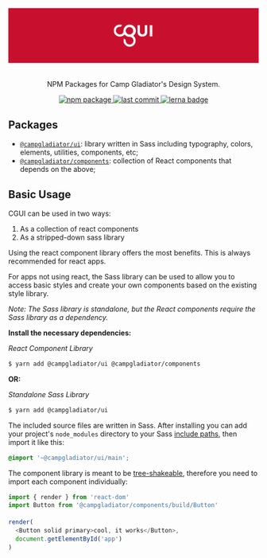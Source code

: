 <div align="center">
  <img src="header.png" alt="CampGladiator's UI">
  <br>
  <br>
  <p>NPM Packages for Camp Gladiator's Design System.</p>
  <p>
    <a aria-label="npm package" href="https://www.npmjs.com/package/@campgladiator/ui">
      <img alt="npm package" src="https://img.shields.io/npm/v/@campgladiator/ui.svg">
    </a>
    <a aria-label="last commit" href="https://github.com/primer/css/commits/master">
      <img alt="last commit" src="https://img.shields.io/github/last-commit/CampGladiator/cgui.svg">
    </a>
    <a aria-label="lerna badge" href="https://lerna.js.org/">
      <img alt="lerna badge" src="https://img.shields.io/badge/maintained%20with-lerna-cc00ff.svg">
    </a>
  </p>
</div>

## Packages
- [```@campgladiator/ui```](https://github.com/CampGladiator/ui/tree/master/packages/ui): library written in Sass including typography, colors, elements, utilities, components, etc;
- [```@campgladiator/components```](https://github.com/CampGladiator/ui/tree/master/packages/components): collection of React components that depends on the above;


## Basic Usage
CGUI can be used in two ways:
1. As a collection of react components
2. As a stripped-down sass library

Using the react component library offers the most benefits. This is always recommended for react apps.

For apps not using react, the Sass library can be used to allow you to access basic styles and create your own components based on the existing style library.

*Note: The Sass library is standalone, but the React components require the Sass library as a dependency.*

**Install the necessary dependencies:**

*React Component Library*
```bash
$ yarn add @campgladiator/ui @campgladiator/components
```

**OR:**

*Standalone Sass Library*
```bash
$ yarn add @campgladiator/ui 
```

The included source files are written in Sass. After installing you can add your project's `node_modules` directory to your Sass [include paths](https://github.com/sass/node-sass#includepaths), then import it like this:

```scss
@import '~@campgladiator/ui/main';
```

The component library is meant to be [tree-shakeable](https://webpack.js.org/guides/tree-shaking/), therefore you need to import each component individually:

```js
import { render } from 'react-dom'
import Button from '@campgladiator/components/build/Button'

render(
  <Button solid primary>cool, it works</Button>,
  document.getElementById('app')
)
```

